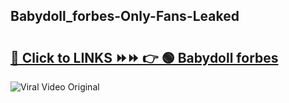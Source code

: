 
 ## Babydoll_forbes-Only-Fans-Leaked

# <h2><a href="https://clipsfans.com/Babydoll_forbes&ref=git">🔗 Click to LINKS ⏩⏩ 👉 🟢 Babydoll forbes </a></h2>

<a href="https://clipsfans.com/Babydoll_forbes&ref=git" rel="nofollow" data-target="animated-image.originalLink"><img src="https://i.ibb.co.com/xMMVF88/686577567.gif" alt="Viral Video Original" style="max-width: 100%; display: inline-block;" data-target="animated-image.originalImage"></a>
